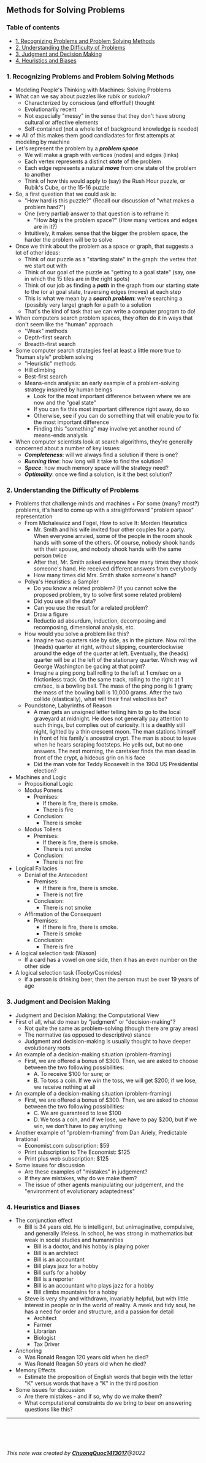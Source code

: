 ## Methods for Solving Problems

### Table of contents
* [1. Recognizing Problems and Problem Solving Methods](#1-Recognizing-Problems-and-Problem-Solving-Methods) 
* [2. Understanding the Difficulty of Problems](#2-Understanding-the-Difficulty-of-Problems)
* [3. Judgment and Decision Making](#3-Judgment-and-Decision-Making)
* [4. Heuristics and Biases](#4-Heuristics-and-Biases)


### 1. Recognizing Problems and Problem Solving Methods
+ Modeling People's Thinking with Machines: Solving Problems
+ What can we say about puzzles like rubik or sudoku?
	+ Characterized by conscious (and effortful!) thought
	+ Evolutionarily recent
	+ Not especially "messy" in the sense that they don't have strong cultural or affective elements
	+ Self-contained (not a whole lot of background knowledge is needed)
+ => All of this makes them good candiadates for first attempts at modeling by machine
+ Let's represent the problem by a ***problem space***
	+ We will make a graph with vertices (nodes) and edges (links)
	+ Each vertex represents a distinct ***state*** of the problem
	+ Each edge represents a natural ***move*** from one state of the problem to another
	+ Think of how this would apply to (say) the Rush Hour puzzle, or Rubik's Cube, or the 15-16 puzzle
+ So, a first question that we could ask is:
	+ "How hard is this puzzle?" (Recall our discussion of "what makes a problem hard?")
	+ One (very partial) answer to that question is to reframe it:
		+ "How ***big*** is the problem space?" (How many vertices and edges are in it?)
	+ Intuitively, it makes sense that the bigger the problem space, the harder the problem will be to solve
+ Once we think about the problem as a space or graph, that suggests a lot of other ideas:
	+ Think of our puzzle as a "starting state" in the graph: the vertex that we start out with
	+ Think of our goal of the puzzle as "getting to a goal state" (say, one in which the 15 tiles are in the right spots)
	+ Think of our job as finding a ***path*** in the graph from our starting state to the (or a) goal state, traversing edges (moves) at each step
	+ This is what we mean by a ***search problem***: we're searching a (possibly very large) graph for a path to a solution
	+ That's the kind of task that we can write a computer program to do!
+ When computers search problem spaces, they often do it in ways that don't seem like the "human" approach
	+ "Weak" methods
	+ Depth-first search
	+ Breadth-first search
+ Some computer search strategies feel at least a little more true to "human style" problem solving
	+ "Heuristic" methods
	+ Hill climbing
	+ Best-first search
	+ Means-ends analysis: an early example of a problem-solving strategy inspired by human beings
		+ Look for the most important difference between where we are now and the "goal state"
		+ If you can fix this most important difference right away, do so
		+ Otherwise, see if you can do something that will enable you to fix the most important difference
		+ Finding this "something" may involve yet another round of means-ends analysis 
+ When computer scientists look at search algorithms, they're generally concerned about a number of key issues:
	+ ***Completeness***: will we always find a solution if there is one?
	+ ***Running time***: how long will it take to find the solution?
	+ ***Space***: how much memory space will the strategy need?
	+ ***Optimality***: once we find a solution, is it the best solution?

### 2. Understanding the Difficulty of Problems
+ Problems that challenge minds and machines
		+ For some (many? most?) problems, it's hard to come up with a straightforward "problem space" representation
	+ From Michalewicz and Fogel, How to solve It: Morden Heuristics
		+ Mr. Smith and his wife invited four other couples for a party. When everyone arrvied, some of the people in the room shook hands with some of the others. Of course, nobody shook hands with their spouse, and nobody shook hands with the same person twice
		+ After that, Mr. Smith asked everyone how many times they shook someone's hand. He received different answers from everybody
		+ How many times did Mrs. Smith shake someone's hand?
	+ Polya's Heuristics: a Sampler
		+ Do you know a related problem? (If you cannot solve the proposed problem, try to solve first some related problem)
		+ Did you use all the data?
		+ Can you use the result for a related problem?
		+ Draw a figure
		+ Reductio ad absurdum, induction, decomposing and recomposing, dimensional analysis, etc.
	+ How would you solve a problem like this?
		+ Imagine two quarters side by side, as in the picture. Now roll the )heads) quarter at right, without slipping, counterclockwise around the edge of the quarter at left. Eventually, the (heads) quarter will be at the left of the stationary quarter. Which way wil George Washington be gacing at that point?
		+ Imagine a ping pong ball rolling to the left at 1 cm/sec on a frictionless track. On the same track, rolling to the right at 1 cm/sec, is a bowling ball. The mass of the ping pong is 1 gram; the mass of the bowling ball is 10,000 grams. After the two collide (elastically), what will their final velocities be?
	+ Poundstone, Labyrinths of Reason
		+ A man gets an unsigned letter telling him to go to the local graveyard at midnight. He does not generally pay attention to such things, but complies out of curiosity. It is a deathly still night, lighted by a thin crescent moon. The man stations himself in front of his family's ancestral crypt. The man is about to leave when he hears scraping footsteps. He yells out, but no one answers. The next morning, the caretaker finds the man dead in front of the crypt, a hideous grin on his face
		+ Did the man vote for Teddy Roosevelt in the 1904 US Presidential election?
+ Machines and Logic
	+ Propositional Logic
	+ Modus Ponens
		+ Premises: 
			+ If there is fire, there is smoke.
			+ There is fire
		+ Conclusion:
			+ There is smoke
	+ Modus Tollens
		+ Premises: 
			+ If there is fire, there is smoke.
			+ There is not smoke
		+ Conclusion:
			+ There is not fire
+ Logical Fallacies
	+ Denial of the Antecedent
		+ Premises: 
			+ If there is fire, there is smoke.
			+ There is not fire
		+ Conclusion:
			+ There is not smoke
	+ Affirmation of the Consequent
		+ Premises: 
			+ If there is fire, there is smoke.
			+ There is smoke
		+ Conclusion:
			+ There is fire
+ A logical selection task (Wason)
	+ If a card has a vowel on one side, then it has an even number on the other side
+ A logical selection task (Tooby/Cosmides)
	+ if a person is drinking beer, then the person must be over 19 years of age

### 3. Judgment and Decision Making
+ Judgment and Decision Making: the Computational View
+ First of all, what do mean by "judgment" or "decision-making"?
	+ Not quite the same as problem-solving (though there are gray areas)
	+ The normative (as opposed to descriptive) stance
	+ Judgment and decision-making is usually thought to have deeper evolutionary roots
+ An example of a decision-making situation (problem-framing)
	+ First, we are offered a bonus of $300. Then, we are asked to choose between the two following possibilities:
		+ A. To receive $100 for sure; or
		+ B. To toss a coin. If we win the toss, we will get $200; if we lose, we receive nothing at all
+ An example of a decision-making situation (problem-framing)
	+ First, we are offered a bonus of $300. Then, we are asked to choose between the two following possibilities:
		+ C. We are guaranteed to lose $100
		+ D. We toss a coin, and if we lose, we have to pay $200, but if we win, we don't have to pay anything
+ Another example of "problem-framing" from Dan Ariely, Predictable Irrational
	+ Economist.com subscription: $59
	+ Print subscription to The Economist: $125
	+ Print plus web subscription: $125
+ Some issues for discussion
	+ Are these examples of "mistakes" in judgement?
	+ If they are mistakes, why do we make them?
	+ The issue of other agents manipulating our judgement, and the "environment of evolutionary adaptedness"

### 4. Heuristics and Biases
+ The conjunction effect
	+ Bill is 34 years old. He is intelligent, but unimaginative, compulsive, and generally lifeless. In school, he was strong in mathematics but weak in social studies and humannities
		+ Bill is a doctor, and his hobby is playing poker
		+ Bill is an architect
		+ Bill is an accountant
		+ Bill plays jazz for a hobby
		+ Bill surfs for a hobby
		+ Bill is a reporter
		+ Bill is an accountant who plays jazz for a hobby
		+ Bill climbs mountains for a hobby
	+ Steve is very shy and withdrawn, invariably helpful, but with little interest in people or in the world of reality. A meek and tidy soul, he has a need for order and structure, and a passion for detail
		+ Architect
		+ Farmer
		+ Librarian
		+ Biologist
		+ Tax Driver
+ Anchoring
	+ Was Ronald Reagan 120 years old when he died?
	+ Was Ronald Reagan 50 years old when he died?
+ Memory Effects
	+ Estimate the proposition of English words that begin with the letter "K" versus words that have a "K" in the third position
+ Some issues for discussion
	+ Are there mistakes - and if so, why do we make them?
	+ What computational constraints do we bring to bear on answering questions like this?

***

<br><br>
<br><br>
_This note was created by [**ChuongQuoc1413017**](https://github.com/ChuongQuoc1413017/Note/tree/main/Mind%20and%20Machine%20Specialization)@2022_

